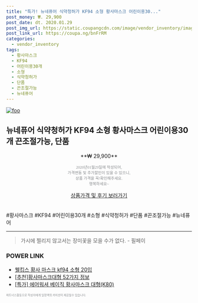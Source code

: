 ```yaml
--- 
title: "특가! 뉴네퓨어 식약청허가 KF94 소형 황사마스크 어린이용30..." 
post_money: ₩. 29,900 
post_date: dt. 2020.01.29 
post_img_url: https://static.coupangcdn.com/image/vendor_inventory/images/2019/01/23/16/8/3f6e54af-715d-4153-b65b-ddcac8cce16c.jpg 
post_link_url: https://coupa.ng/bnFrRM 
categories: 
  - vendor_inventory 
tags: 
  - 황사마스크 
  - KF94 
  - 어린이용30개 
  - 소형 
  - 식약청허가 
  - 단품 
  - 끈조절가능 
  - 뉴네퓨어 
--- 
```

[![foo](https://static.coupangcdn.com/image/vendor_inventory/images/2019/01/23/16/8/3f6e54af-715d-4153-b65b-ddcac8cce16c.jpg)](https://coupa.ng/bnFrRM) 

## 뉴네퓨어 식약청허가 KF94 소형 황사마스크 어린이용30개 끈조절가능, 단품 
<p style="text-align: center;">**₩ 29,900**</p> 
<p style="text-align: center;"><span style="color: #898c8f; font-family: Georgia,Times,serif; font-size: 0.75em;">2020년01월29일에 작성되어, <br>가격변동 및 추가할인이 있을 수 있으니,<br> 상품 가격을 꼭!확인해주세요.<br>행복하세요~</span> 
</p>	 
<div markdown="0" style="text-align: center;"><a href="https://coupa.ng/bnFrRM" class="btn btn--success">상품가격 및 후기 보러가기</a></div> 
<br><br> 
  #황사마스크 #KF94 #어린이용30개 #소형 #식약청허가 #단품 #끈조절가능 #뉴네퓨어 
<hr> 

> 가시에 찔리지 않고서는 장미꽃을 모을 수가 없다. - 필페이 


### POWER LINK

* <a href="https://blog.naver.com/fasyy4321/221787347824" target="_blank">웰킵스 황사 마스크 kf94 소형 20입</a>
* <a href="https://blog.naver.com/fasyy4321/221787174670" target="_blank">[추천]황사마스크대형 52가지 정보</a>
* <a href="https://blog.naver.com/santokki14/221788979226" target="_blank">[특가] 에어워셔 베이직 황사마스크 대형(K80)</a>

<span style="color: #898c8f; font-family: Georgia,Times,serif; font-size: 0.55em;">파트너스활동으로 작성자에게 일정액의 커미션이 제공될수 있습니다.</span> 
